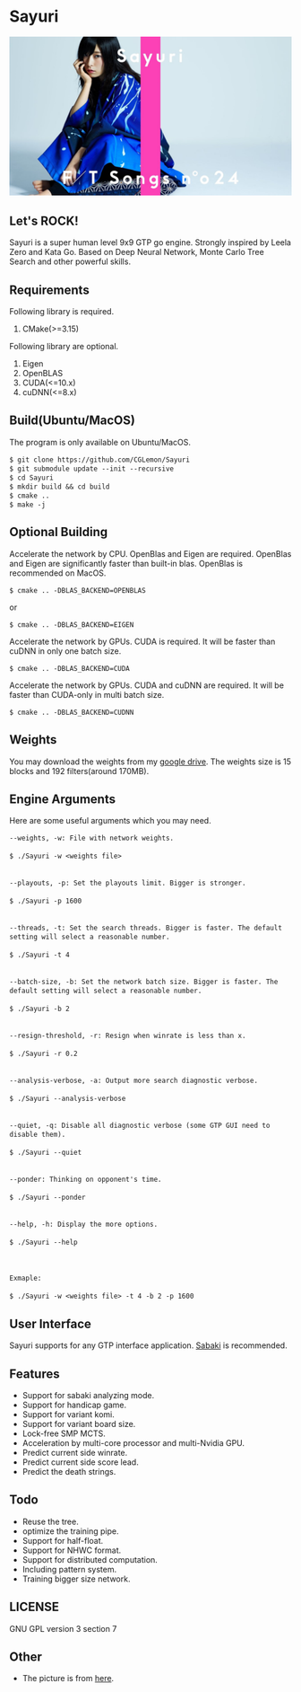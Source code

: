 # Sayuri

![picture](https://github.com/CGLemon/Sayuri/blob/master/img/sayuri-art.jpg)

## Let's ROCK!

Sayuri is a super human level 9x9 GTP go engine. Strongly inspired by Leela Zero and Kata Go. Based on Deep Neural Network, Monte Carlo Tree Search and other powerful skills.

## Requirements

Following library is required.

1. CMake(>=3.15)

Following library are optional.

1. Eigen
2. OpenBLAS
3. CUDA(<=10.x)
4. cuDNN(<=8.x)

## Build(Ubuntu/MacOS)

The program is only available on Ubuntu/MacOS.

    $ git clone https://github.com/CGLemon/Sayuri
    $ git submodule update --init --recursive
    $ cd Sayuri
    $ mkdir build && cd build
    $ cmake ..
    $ make -j

## Optional Building

Accelerate the network by CPU. OpenBlas and Eigen are required. OpenBlas and Eigen are significantly faster than built-in blas. OpenBlas is recommended on MacOS.

    $ cmake .. -DBLAS_BACKEND=OPENBLAS

or

    $ cmake .. -DBLAS_BACKEND=EIGEN

Accelerate the network by GPUs. CUDA is required. It will be faster than cuDNN in only one batch size.

    $ cmake .. -DBLAS_BACKEND=CUDA

Accelerate the network by GPUs. CUDA and cuDNN are required. It will be faster than CUDA-only in multi batch size.

    $ cmake .. -DBLAS_BACKEND=CUDNN

## Weights

You may download the weights from my [google drive](https://drive.google.com/file/d/1vkx886BV55ujwJatuzVm19Jok18M-3Jj/view?usp=sharing). The weights size is 15 blocks and 192 filters(around 170MB).

## Engine Arguments

Here are some useful arguments which you may need.

    --weights, -w: File with network weights.
    
    $ ./Sayuri -w <weights file>
    
    
    --playouts, -p: Set the playouts limit. Bigger is stronger.
    
    $ ./Sayuri -p 1600
    
    
    --threads, -t: Set the search threads. Bigger is faster. The default setting will select a reasonable number.
    
    $ ./Sayuri -t 4
    
    
    --batch-size, -b: Set the network batch size. Bigger is faster. The default setting will select a reasonable number.
    
    $ ./Sayuri -b 2
    
    
    --resign-threshold, -r: Resign when winrate is less than x.
    
    $ ./Sayuri -r 0.2
    
    
    --analysis-verbose, -a: Output more search diagnostic verbose.
    
    $ ./Sayuri --analysis-verbose
    
    
    --quiet, -q: Disable all diagnostic verbose (some GTP GUI need to disable them).
    
    $ ./Sayuri --quiet
    
    
    --ponder: Thinking on opponent's time.
    
    $ ./Sayuri --ponder
    
    
    --help, -h: Display the more options.
    
    $ ./Sayuri --help
    
    
    
    Exmaple:
    
    $ ./Sayuri -w <weights file> -t 4 -b 2 -p 1600

## User Interface

Sayuri supports for any GTP interface application. [Sabaki](https://sabaki.yichuanshen.de/) is recommended.

## Features

* Support for sabaki analyzing mode.
* Support for handicap game.
* Support for variant komi.
* Support for variant board size.
* Lock-free SMP MCTS.
* Acceleration by multi-core processor and multi-Nvidia GPU.
* Predict current side winrate.
* Predict current side score lead.
* Predict the death strings.

## Todo

* Reuse the tree.
* optimize the training pipe.
* Support for half-float.
* Support for NHWC format.
* Support for distributed computation.
* Including pattern system.
* Training bigger size network.

## LICENSE

GNU GPL version 3 section 7

## Other
* The picture is from [here](https://i.ytimg.com/vi/EzgE7CbTs3o/maxresdefault.jpg).
